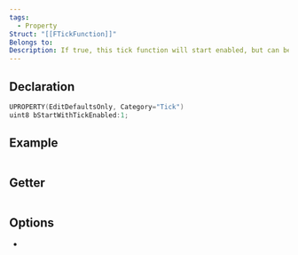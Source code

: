 ```yaml
---
tags:
  - Property
Struct: "[[FTickFunction]]"
Belongs to: 
Description: If true, this tick function will start enabled, but can be disabled later on.
---
```


## Declaration

```cpp
UPROPERTY(EditDefaultsOnly, Category="Tick") 
uint8 bStartWithTickEnabled:1;
```

## Example

```cpp

```

## Getter

```cpp
```

## Options
- 
